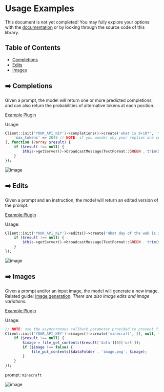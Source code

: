 # Usage Examples
This document is not yet completed! You may fully explore your options with the [documentation](https://beta.openai.com/docs/api-reference/completions) or by looking through the source code of this library.

## Table of Contents
- [Completions](#%EF%B8%8F-completions)
- [Edits](#%EF%B8%8F-edits)
- [Images](#%EF%B8%8F-images)

## ➡️ Completions
Given a prompt, the model will return one or more predicted completions, and can also return the probabilities of alternative tokens at each position.

[Example Plugin](https://github.com/AGTHARN/libOpenAI/tree/main/examples/CompletionExample)

Usage:
```php
Client::init('YOUR_API_KEY')->completions()->create('what is 9+10?', 'text-davinci-003', [
    'max_tokens' => 2048 // NOTE: if you wonder why your replies are cut off, it's because the default is 16
], function (?array $result) {
    if ($result !== null) {
        $this->getServer()->broadcastMessage(TextFormat::GREEN . trim($result['choices'][0]['text']));
    }
});
```

![image](https://media.discordapp.net/attachments/489366022172966922/1063339428266901554/image.png?width=1440&height=353)

## ➡️ Edits
Given a prompt and an instruction, the model will return an edited version of the prompt.

[Example Plugin](https://github.com/AGTHARN/libOpenAI/tree/main/examples/EditExample)

Usage:
```php
Client::init('YOUR_API_KEY')->edits()->create('What day of the wek is it?', 'Fix the spelling mistakes', 'text-davinci-edit-001', [], function (?array $result) {
    if ($result !== null) {
        $this->getServer()->broadcastMessage(TextFormat::GREEN . trim($result['choices'][0]['text']));
    }
});
```

![image](https://media.discordapp.net/attachments/489366022172966922/1063383533655162950/image.png?width=500&height=130)

## ➡️ Images
Given a prompt and/or an input image, the model will generate a new image. Related guide: [Image generation](https://beta.openai.com/docs/guides/images). *There are also image edits and image variations.*

[Example Plugin](https://github.com/AGTHARN/libOpenAI/tree/main/examples/ImageExample)

Usage:
```php
// NOTE: use the asynchronous callback parameter provided to prevent file_put_contents from blocking the main thread
Client::init('YOUR_API_KEY')->images()->create('minecraft', [], null, function (?array $result) use ($dataFolder) {
    if ($result !== null) {
        $image = file_get_contents($result['data'][0]['url']);
        if ($image !== false) {
            file_put_contents($dataFolder . 'image.png', $image);
        }
    }
});
```

prompt: `minecraft`

![image](https://media.discordapp.net/attachments/489366022172966922/1063619319302463529/image.png?width=300&height=300)
